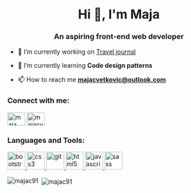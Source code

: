 <h1 align="center">Hi 👋, I'm Maja</h1>
<h3 align="center">An aspiring front-end web developer</h3>

- 🔭 I’m currently working on [Travel journal](https://github.com/majac91/Travel_journal)

- 🌱 I’m currently learning **Code design patterns**

- 📫 How to reach me **majacvetkovic@outlook.com**

<h3 align="left">Connect with me:</h3>
<p align="left">
<a href="https://www.facebook.com/maja.cvetkovic.91/" target="blank"><img align="center" src="https://cdn.jsdelivr.net/npm/simple-icons@3.0.1/icons/facebook.svg" alt="maja cvetkovic" height="30" width="40" /></a>
<a href="https://instagram.com/majacv_" target="blank"><img align="center" src="https://cdn.jsdelivr.net/npm/simple-icons@3.0.1/icons/instagram.svg" alt="majacv_" height="30" width="40" /></a>
</p>

<h3 align="left">Languages and Tools:</h3>
<p align="left"> <a href="https://getbootstrap.com" target="_blank"> <img src="https://devicons.github.io/devicon/devicon.git/icons/bootstrap/bootstrap-plain.svg" alt="bootstrap" width="40" height="40"/> </a> <a href="https://www.w3schools.com/css/" target="_blank"> <img src="https://devicons.github.io/devicon/devicon.git/icons/css3/css3-original-wordmark.svg" alt="css3" width="40" height="40"/> </a> <a href="https://git-scm.com/" target="_blank"> <img src="https://www.vectorlogo.zone/logos/git-scm/git-scm-icon.svg" alt="git" width="40" height="40"/> </a> <a href="https://www.w3.org/html/" target="_blank"> <img src="https://devicons.github.io/devicon/devicon.git/icons/html5/html5-original-wordmark.svg" alt="html5" width="40" height="40"/> </a> <a href="https://developer.mozilla.org/en-US/docs/Web/JavaScript" target="_blank"> <img src="https://devicons.github.io/devicon/devicon.git/icons/javascript/javascript-original.svg" alt="javascript" width="40" height="40"/> </a> <a href="https://sass-lang.com" target="_blank"> <img src="https://devicons.github.io/devicon/devicon.git/icons/sass/sass-original.svg" alt="sass" width="40" height="40"/> </a> </p>

<p><img align="left" src="https://github-readme-stats.vercel.app/api/top-langs?username=majac91&show_icons=true&locale=en&layout=compact" alt="majac91" /></p>

<p>&nbsp;<img align="center" src="https://github-readme-stats.vercel.app/api?username=majac91&show_icons=true&locale=en" alt="majac91" /></p>

